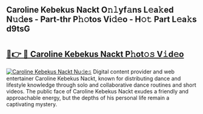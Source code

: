 ## Caroline Kebekus Nackt O𝚗𝚕yf𝚊ns L𝚎a𝚔ed N𝚞𝚍es - Part-thr P𝚑𝚘tos Vi𝚍𝚎o - H𝚘𝚝 Part L𝚎a𝚔s d9tsG

# <h2><a href="http://kf2w4c.oniu.top/?m=Caroline+Kebekus+Nackt">🔗👉 🔴 Caroline Kebekus Nackt P𝚑ot𝚘𝚜 V𝚒d𝚎o</a></h2>

[![Caroline Kebekus Nackt Nu𝚍e𝚜](https://i.imgur.com/0qMVB7G.gif)](http://kf2w4c.oniu.top/?m=Caroline+Kebekus+Nackt)
Digital content provider and web entertainer Caroline Kebekus Nackt, known for distributing dance and lifestyle knowledge through solo and collaborative dance routines and short videos. The public face of Caroline Kebekus Nackt exudes a friendly and approachable energy, but the depths of his personal life remain a captivating mystery.  
